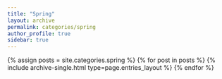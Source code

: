 ```yaml
---
title: "Spring"
layout: archive
permalink: categories/spring
author_profile: true
sidebar: true
---
```


{% assign posts = site.categories.spring %}
{% for post in posts %} {% include archive-single.html type=page.entries_layout %} {% endfor %}